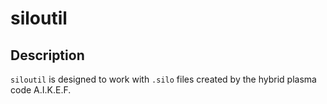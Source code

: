 # siloutil
## Description
`siloutil` is designed to work with `.silo` files created by the hybrid plasma code A.I.K.E.F.
